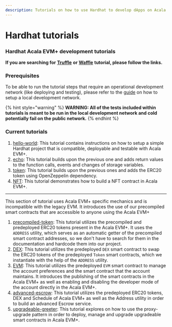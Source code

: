 ```yaml
---
description: Tutorials on how to use Hardhat to develop dApps on Acala EVM+.
---
```


# Hardhat tutorials

### Hardhat Acala EVM+ development tutorials

**If you are searching for** [**Truffle**](../truffle-tutorials/) **or** [**Waffle**](../waffle-tutorials/) **tutorial, please follow the links.**

### Prerequisites

To be able to run the tutorial steps that require an operational development network (like deploying and testing), please refer to the [guide](https://github.com/AcalaNetwork/Acala#5-development) on how to setup a local development network.

{% hint style="warning" %}
**WARNING: All of the tests included within tutorials is meant to be run in the local development network and cold potentially fail on the public network.**
{% endhint %}

### Current tutorials

1. [hello-world](helloworld-tutorial.md): This tutorial contains instructions on how to setup a simple Hardhat project that is compatible, deployable and testable with Acala EVM+.
2. [echo](echo-tutorial.md): This tutorial builds upon the previous one and adds return values to the function calls, events and changes of storage variables.
3. [token](token-tutorial.md): This tutorial builds upon the previous ones and adds the ERC20 token using OpenZeppelin dependency.
4. [NFT](nft-tutorial.md): This tutorial demonstrates how to build a NFT contract in Acala EVM+.

***

This section of tutorial uses Acala EVM+ specific mechanics and is incompatible with the legacy EVM. It introduces the use of our precompiled smart contracts that are accessible to anyone using the Acala EVM+

1. [precompiled-token](precompiledtoken-tutorial.md): This tutorial utilizes the precompiled and predeployed ERC20 tokens present in the Acala EVM+. It uses the `ADDRESS` utility, which serves as an automatic getter of the precompiled smart contract addresses, so we don't have to search for them in the documentation and hardcode them into our project.
2. [DEX](dex-tutorial.md): This tutorial utilizes the predeployed `DEX` smart contract to swap the ERC20 tokens of the predeployed `Token` smart contracts, which we instantiate with the help of the `ADDRESS` utility.
3. [EVM](evm-tutorial.md): This tutorial utilizes the predeployed `EVM` smart contract to manage the account preferences and the smart contract that the account maintains. It introduces the publishing of the smart contracts in the Acala EVM+ as well as enabling and disabling the developer mode of the account directly in the Acala EVM+.
4. [advanced-escrow](advancedescrow-tutorial.md): This tutorial utilizes the predeployed ERC20 tokens, DEX and Schedule of Acala EVM+ as well as the Address utility in order to build an advanced Escrow service.
5. [upgradeable-greeter](upgradeablegreeter-tutorial.md): This tutorial explores on how to use the proxy-upgrade pattern in order to deploy, manage and upgrade upgradeable smart contracts in Acala EVM+.
